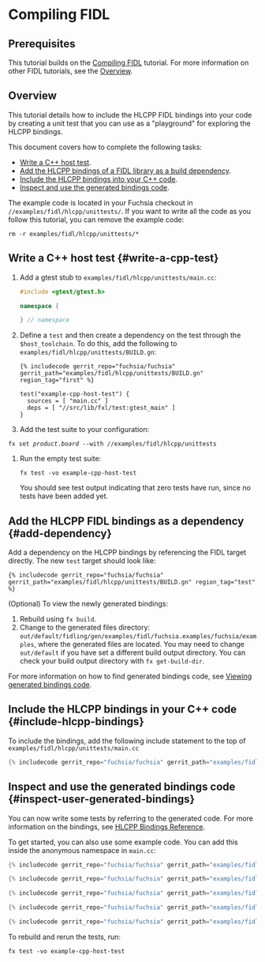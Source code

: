 # Compiling FIDL

## Prerequisites

This tutorial builds on the [Compiling FIDL][fidl-intro] tutorial.
For more information on other FIDL tutorials, see the [Overview][overview].

## Overview

This tutorial details how to include the HLCPP FIDL bindings into
your code by creating a unit test that you can use  as a "playground" for
exploring the HLCPP bindings.

This document covers how to complete the following tasks:

* [Write a C++ host test](#write-a-cpp-test).
* [Add the HLCPP bindings of a FIDL library as a build
  dependency](#add-dependency).
* [Include the HLCPP bindings into your C++ code](#include-hlcpp-bindings).
* [Inspect and use the generated bindings
  code](#inspect-user-generated-bindings).

The example code is located in your Fuchsia checkout in
`//examples/fidl/hlcpp/unittests/`. If you want to write all the code
as you follow this tutorial, you can remove the example code:

```
rm -r examples/fidl/hlcpp/unittests/*
```

## Write a C++ host test {#write-a-cpp-test}

1. Add a gtest stub to `examples/fidl/hlcpp/unittests/main.cc`:

   ```c++
   #include <gtest/gtest.h>

   namespace {

   } // namespace
   ```

1. Define a `test` and then create a dependency on the test through the `$host_toolchain`.
   To do this, add the following to `examples/fidl/hlcpp/unittests/BUILD.gn`:

   ```gn
   {% includecode gerrit_repo="fuchsia/fuchsia" gerrit_path="examples/fidl/hlcpp/unittests/BUILD.gn" region_tag="first" %}

   test("example-cpp-host-test") {
     sources = [ "main.cc" ]
     deps = [ "//src/lib/fxl/test:gtest_main" ]
   }
   ```

1. Add the test suite to your configuration:

<pre class="prettyprint">
<code class="devsite-terminal">fx set <var>product</var>.<var>board</var> --with //examples/fidl/hlcpp/unittests</code>
</pre>

1. Run the empty test suite:

   ```posix-terminal
   fx test -vo example-cpp-host-test
   ```

   You should see test output indicating that zero tests have run,
   since no tests have been added yet.

## Add the HLCPP FIDL bindings as a dependency {#add-dependency}

Add a dependency on the HLCPP bindings by referencing the FIDL target
directly. The new `test` target should look like:

```gn
{% includecode gerrit_repo="fuchsia/fuchsia" gerrit_path="examples/fidl/hlcpp/unittests/BUILD.gn" region_tag="test" %}
```

(Optional) To view the newly generated bindings:

1. Rebuild using `fx build`.
2. Change to the generated files directory:
   `out/default/fidling/gen/examples/fidl/fuchsia.examples/fuchsia/examples`, where
   the generated files are located.
   You may need to change `out/default` if you have set a different build output
   directory. You can check your build output directory with `fx get-build-dir`.

For more information on how to find generated bindings code, see
[Viewing generated bindings code][generated-code].

## Include the HLCPP bindings in your C++ code {#include-hlcpp-bindings}

To include the bindings, add the following include statement to the top of
`examples/fidl/hlcpp/unittests/main.cc`

```cpp
{% includecode gerrit_repo="fuchsia/fuchsia" gerrit_path="examples/fidl/hlcpp/unittests/main.cc" region_tag="include" %}
```

## Inspect and use the generated bindings code {#inspect-user-generated-bindings}

You can now write some tests by referring to the generated code. For more
information on the bindings, see [HLCPP Bindings Reference][bindings-ref].

To get started, you can also use some example code. You can add this inside the
anonymous namespace in `main.cc`:

```cpp
{% includecode gerrit_repo="fuchsia/fuchsia" gerrit_path="examples/fidl/hlcpp/unittests/main.cc" region_tag="bits" %}

{% includecode gerrit_repo="fuchsia/fuchsia" gerrit_path="examples/fidl/hlcpp/unittests/main.cc" region_tag="enums" %}

{% includecode gerrit_repo="fuchsia/fuchsia" gerrit_path="examples/fidl/hlcpp/unittests/main.cc" region_tag="structs" %}

{% includecode gerrit_repo="fuchsia/fuchsia" gerrit_path="examples/fidl/hlcpp/unittests/main.cc" region_tag="unions" %}

{% includecode gerrit_repo="fuchsia/fuchsia" gerrit_path="examples/fidl/hlcpp/unittests/main.cc" region_tag="tables" %}
```

To rebuild and rerun the tests, run:

```posix-terminal
fx test -vo example-cpp-host-test
```

<!-- xrefs -->
[generated-code]: /development/languages/fidl/guides/generated-code.md#c-family
[bindings-ref]: /reference/fidl/bindings/hlcpp-bindings.md
[fidl-intro]: /development/languages/fidl/tutorials/fidl.md
[overview]: /development/languages/fidl/tutorials/overview.md
